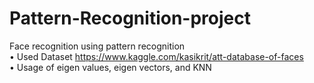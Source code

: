 # Pattern-Recognition-project
Face recognition using pattern recognition<br>
• Used Dataset https://www.kaggle.com/kasikrit/att-database-of-faces<br> 
• Usage of eigen values, eigen vectors, and KNN
